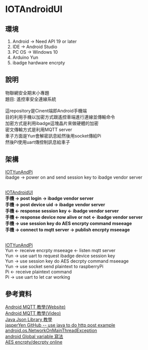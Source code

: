 
# IOTAndroidUI

## 環境

1. Android -> Need API 19 or later
2. IDE -> Android Studio
3. PC OS -> Windows 10
4. Arduino Yun
5. ibadge hardware encrpty

## 說明
物聯網安全期末小專題<br>
題目: 遙控車安全連線系統<br><br>
這repository是Cinent端即Android手機端<br>
目的利用手機以加密方式跟遙控車端進行連線並傳輸命令<br>
加密方式是利用ibadge這塊晶片來做硬體的加密<br>
密文傳輸方式是利用MQTT server<br>
車子方面是Yun會解密訊息給然後用socket傳給Pi<br>
然後Pi使用uart傳控制訊息給車子<br>


## 架構
[IOTYunAndPi](https://github.com/paul90539/IOTYunAndPi)<br>
ibadge -> power on and send session key to ibadge vendor server<br><br>

[IOTAndroidUI](https://github.com/paul90539/IOTAndroidUI)<br>
**手機 -> post login -> ibadge vendor server<br>
手機 -> post device uid -> ibadge vendor server<br>
手機 <- response session key <- ibadge vendor server<br>
手機 <- response device now alive or not <- ibadge vendor server<br>
手機 -> use session key do AES encrpty command mseeage<br>
手機 -> connect to mqtt server -> publish encrpty mseeage**<br><br>

[IOTYunAndPi](https://github.com/paul90539/IOTYunAndPi)<br>
Yun <- receive encrpty mseeage <- listen mqtt server<br>
Yun -> use uart to request ibadge device session key<br>
Yun -> use session key do AES decrpty command mseeage<br>
Yun -> use socket send plaintext to raspberryPi<br>
Pi  <- receive plaintext command<br>
Pi  -> use uart to let car working<br>

## 參考資料

[Android MQTT 教學(Website)](https://www.hivemq.com/blog/mqtt-client-library-enyclopedia-paho-android-service)<br>
[Android MQTT 教學(Video)](https://www.youtube.com/watch?v=BAkGm02WBc0)<br>
[Java Json Library 教學](https://dotblogs.com.tw/michaelchen/2015/01/12/java_decode_json)<br>
[jasperYen GitHub -- use java to do http post example](https://github.com/jasperyen)<br>
[android.os.NetworkOnMainThreadException](http://kuosun.blogspot.tw/2013/12/androidosnetworkonmainthreadexception.html)<br>
[android Global variable 寫法](https://bella-study.blogspot.tw/2017/03/android-global-variable.html)<br>
[AES encrpty/decrpty online](http://aes.online-domain-tools.com/)
